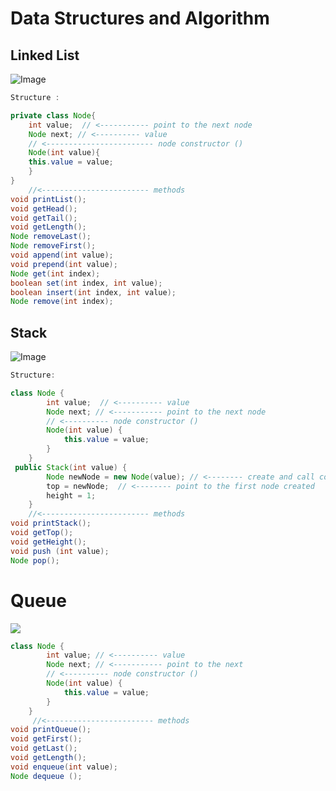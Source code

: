 # Data Structures and Algorithm


## Linked List

![Image](https://github.com/user-attachments/assets/ccf38414-38ac-4bb8-83d9-da01b3d31910)

```Java
Structure :

private class Node{
    int value;  // <----------- point to the next node
    Node next; // <---------- value
    // <------------------------ node constructor ()
    Node(int value){
    this.value = value;
    }
}
    //<------------------------ methods
void printList();
void getHead();
void getTail();
void getLength();
Node removeLast();
Node removeFirst();
void append(int value);
void prepend(int value);
Node get(int index);
boolean set(int index, int value);
boolean insert(int index, int value);
Node remove(int index);
```

## Stack

![Image](https://github.com/user-attachments/assets/f378087b-c128-4d5c-8a1e-4d1fbcf0d353)

``` Java
Structure:

class Node {
        int value;  // <---------- value
        Node next; // <----------- point to the next node
        // <---------- node constructor ()
        Node(int value) {
            this.value = value;
        }
    }
 public Stack(int value) {
        Node newNode = new Node(value); // <-------- create and call constructor node ()
        top = newNode;  // <-------- point to the first node created
        height = 1;
    }
    //<------------------------ methods
void printStack();
void getTop();
void getHeight();
void push (int value);
Node pop();
```

# Queue

![](\asserts\queue.png)

```java
class Node {
        int value; // <---------- value
        Node next; // <----------- point to the next
        // <---------- node constructor ()
        Node(int value) {
            this.value = value;
        }
    }
     //<------------------------ methods
void printQueue();
void getFirst();
void getLast();
void getLength();
void enqueue(int value);
Node dequeue ();
```

